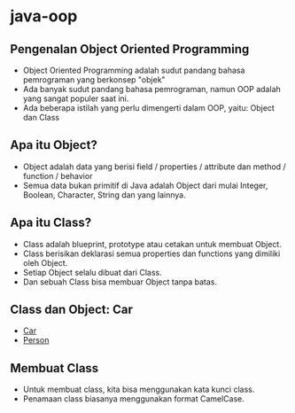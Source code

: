 # java-oop

## Pengenalan Object Oriented Programming
- Object Oriented Programming adalah sudut pandang bahasa pemrograman yang berkonsep "objek"
- Ada banyak sudut pandang bahasa pemrograman, namun OOP adalah yang sangat populer saat ini.
- Ada beberapa istilah yang perlu dimengerti dalam OOP, yaitu: Object dan Class
 
## Apa itu Object?
- Object adalah data yang berisi field / properties / attribute dan method / function / behavior
- Semua data bukan primitif di Java adalah Object dari mulai Integer, Boolean, Character, String dan yang lainnya.

## Apa itu Class?
- Class adalah blueprint, prototype atau cetakan untuk membuat Object.
- Class berisikan deklarasi semua properties dan functions yang dimiliki oleh Object.
- Setiap Object selalu dibuat dari Class.
- Dan sebuah Class bisa membuar Object tanpa batas.

## Class dan Object: Car
- [Car](/src/main/resources/images/class-dan-object.png)
- [Person](/src/main/resources/images/person.png)

## Membuat Class
- Untuk membuat class, kita bisa menggunakan kata kunci class.
- Penamaan class biasanya menggunakan format CamelCase.
